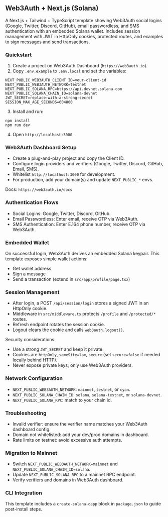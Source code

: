 ## Web3Auth + Next.js (Solana)

A Next.js + Tailwind + TypeScript template showing Web3Auth social logins (Google, Twitter, Discord, GitHub), email passwordless, and SMS authentication with an embedded Solana wallet. Includes session management with JWT in HttpOnly cookies, protected routes, and examples to sign messages and send transactions.

### Quickstart

1. Create a project on Web3Auth Dashboard (`https://web3auth.io`).
2. Copy `.env.example` to `.env.local` and set the variables:

```
NEXT_PUBLIC_WEB3AUTH_CLIENT_ID=your-client-id
NEXT_PUBLIC_WEB3AUTH_NETWORK=testnet
NEXT_PUBLIC_SOLANA_RPC=https://api.devnet.solana.com
NEXT_PUBLIC_SOLANA_CHAIN_ID=solana-devnet
JWT_SECRET=replace-with-a-strong-secret
SESSION_MAX_AGE_SECONDS=604800
```

3. Install and run:

```
npm install
npm run dev
```

4. Open `http://localhost:3000`.

### Web3Auth Dashboard Setup

- Create a plug-and-play project and copy the Client ID.
- Configure login providers and verifiers (Google, Twitter, Discord, GitHub, Email, SMS).
- Whitelist `http://localhost:3000` for development.
- For production, add your domain(s) and update `NEXT_PUBLIC_*` envs.

Docs: `https://web3auth.io/docs`

### Authentication Flows

- Social Logins: Google, Twitter, Discord, GitHub.
- Email Passwordless: Enter email, receive OTP via Web3Auth.
- SMS Authentication: Enter E.164 phone number, receive OTP via Web3Auth.

### Embedded Wallet

On successful login, Web3Auth derives an embedded Solana keypair. This template exposes simple wallet actions:

- Get wallet address
- Sign a message
- Send a transaction (extend in `src/app/profile/page.tsx`)

### Session Management

- After login, a POST `/api/session/login` stores a signed JWT in an HttpOnly cookie.
- Middleware in `src/middleware.ts` protects `/profile` and `/protected/*` routes.
- Refresh endpoint rotates the session cookie.
- Logout clears the cookie and calls `web3auth.logout()`.

Security considerations:
- Use a strong `JWT_SECRET` and keep it private.
- Cookies are `httpOnly`, `sameSite=lax`, `secure` (set `secure=false` if needed locally behind HTTP).
- Never expose private keys; only use Web3Auth providers.

### Network Configuration

- `NEXT_PUBLIC_WEB3AUTH_NETWORK`: `mainnet`, `testnet`, or `cyan`.
- `NEXT_PUBLIC_SOLANA_CHAIN_ID`: `solana`, `solana-testnet`, or `solana-devnet`.
- `NEXT_PUBLIC_SOLANA_RPC`: match to your chain id.

### Troubleshooting

- Invalid verifier: ensure the verifier name matches your Web3Auth dashboard config.
- Domain not whitelisted: add your dev/prod domains in dashboard.
- Rate limits on testnet: avoid excessive auth attempts.

### Migration to Mainnet

- Switch `NEXT_PUBLIC_WEB3AUTH_NETWORK=mainnet` and `NEXT_PUBLIC_SOLANA_CHAIN_ID=solana`.
- Update `NEXT_PUBLIC_SOLANA_RPC` to a mainnet RPC endpoint.
- Verify verifiers and domains in Web3Auth dashboard.

### CLI Integration

This template includes a `create-solana-dapp` block in `package.json` to guide post-install steps.

